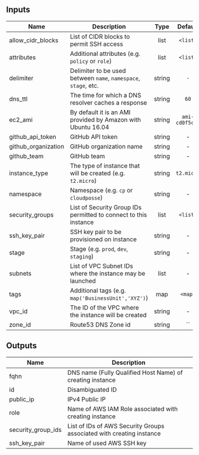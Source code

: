 
## Inputs

| Name | Description | Type | Default | Required |
|------|-------------|:----:|:-----:|:-----:|
| allow_cidr_blocks | List of CIDR blocks to permit SSH access | list | `<list>` | no |
| attributes | Additional attributes (e.g. `policy` or `role`) | list | `<list>` | no |
| delimiter | Delimiter to be used between `name`, `namespace`, `stage`, etc. | string | `-` | no |
| dns_ttl | The time for which a DNS resolver caches a response | string | `60` | no |
| ec2_ami | By default it is an AMI provided by Amazon with Ubuntu 16.04 | string | `ami-cd0f5cb6` | no |
| github_api_token | GitHub API token | string | - | yes |
| github_organization | GitHub organization name | string | - | yes |
| github_team | GitHub team | string | - | yes |
| instance_type | The type of instance that will be created (e.g. `t2.micro`) | string | `t2.micro` | no |
| namespace | Namespace (e.g. `cp` or `cloudposse`) | string | - | yes |
| security_groups | List of Security Group IDs permitted to connect to this instance | list | `<list>` | no |
| ssh_key_pair | SSH key pair to be provisioned on instance | string | - | yes |
| stage | Stage (e.g. `prod`, `dev`, `staging`) | string | - | yes |
| subnets | List of VPC Subnet IDs where the instance may be launched | list | - | yes |
| tags | Additional tags (e.g. `map('BusinessUnit','XYZ')`) | map | `<map>` | no |
| vpc_id | The ID of the VPC where the instance will be created | string | - | yes |
| zone_id | Route53 DNS Zone id | string | `` | no |

## Outputs

| Name | Description |
|------|-------------|
| fqhn | DNS name (Fully Qualified Host Name) of creating instance |
| id | Disambiguated ID |
| public_ip | IPv4 Public IP |
| role | Name of AWS IAM Role associated with creating instance |
| security_group_ids | List of IDs of AWS Security Groups associated with creating instance |
| ssh_key_pair | Name of used AWS SSH key |

